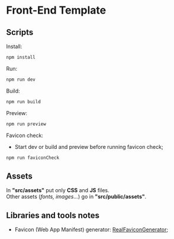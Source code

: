# Front-End Template

## Scripts

Install:

```sh
npm install
```

Run:

```sh
npm run dev
```

Build:

```sh
npm run build
```

Preview:

```sh
npm run preview
```

Favicon check:

-   Start dev or build and preview before running favicon check;

```sh
npm run faviconCheck
```

## Assets

In **"src/assets"** put only **CSS** and **JS** files. <br />
Other assets (_fonts, images..._) go in **"src/public/assets"**.

## Libraries and tools notes

-   Favicon (Web App Manifest) generator: [RealFaviconGenerator](https://realfavicongenerator.net);
